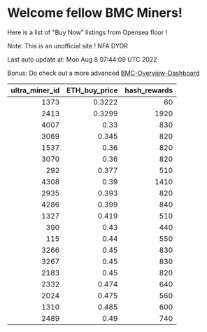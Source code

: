 # Welcome fellow BMC Miners!
Here is a list of "Buy Now" listings from Opensea floor !

Note: This is an unofficial site ! NFA DYOR

Last auto update at: Mon Aug  8 07:44:09 UTC 2022

Bonus: Do check out a more advanced [BMC-Overview-Dashboard](https://dune.com/defifunk/BMC-Overview-Dashboard)


|   ultra_miner_id |   ETH_buy_price |   hash_rewards |
|-----------------:|----------------:|---------------:|
|             1373 |          0.3222 |             60 |
|             2413 |          0.3299 |           1920 |
|             4007 |          0.33   |            830 |
|             3069 |          0.345  |            820 |
|             1537 |          0.36   |            820 |
|             3070 |          0.36   |            820 |
|              292 |          0.377  |            510 |
|             4308 |          0.39   |           1410 |
|             2935 |          0.393  |            820 |
|             4286 |          0.399  |            840 |
|             1327 |          0.419  |            510 |
|              390 |          0.43   |            440 |
|              115 |          0.44   |            550 |
|             3266 |          0.45   |            830 |
|             3267 |          0.45   |            830 |
|             2183 |          0.45   |            820 |
|             2332 |          0.474  |            640 |
|             2024 |          0.475  |            560 |
|             1310 |          0.485  |            600 |
|             2489 |          0.49   |            740 |